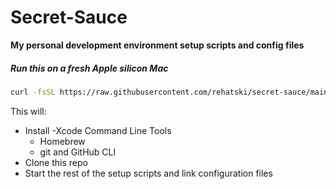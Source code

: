 # Secret-Sauce

**My personal development environment setup scripts and config files**

##### Run this on a fresh Apple silicon Mac

```bash
curl -fsSL https://raw.githubusercontent.com/rehatski/secret-sauce/main/bootstrap-mac.sh | bash
```

This will:

- Install
  -Xcode Command Line Tools
  - Homebrew
  - git and GitHub CLI
- Clone this repo
- Start the rest of the setup scripts and link configuration files
